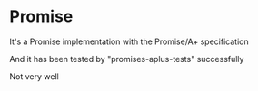 # Promise
It's a Promise implementation with the Promise/A+ specification

And it has been tested by "promises-aplus-tests" successfully

Not very well

